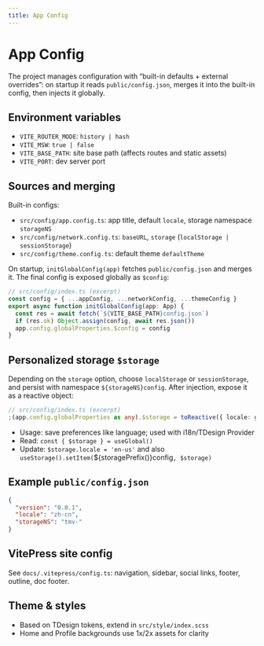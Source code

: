 ```yaml
---
title: App Config
---
```


# App Config

The project manages configuration with “built-in defaults + external overrides”: on startup it reads `public/config.json`, merges it into the built-in config, then injects it globally.

## Environment variables

- `VITE_ROUTER_MODE`: `history | hash`
- `VITE_MSW`: `true | false`
- `VITE_BASE_PATH`: site base path (affects routes and static assets)
- `VITE_PORT`: dev server port

## Sources and merging

Built-in configs:

- `src/config/app.config.ts`: app title, default `locale`, storage namespace `storageNS`
- `src/config/network.config.ts`: `baseURL`, `storage` (`localStorage | sessionStorage`)
- `src/config/theme.config.ts`: default theme `defaultTheme`

On startup, `initGlobalConfig(app)` fetches `public/config.json` and merges it. The final config is exposed globally as `$config`:

```ts
// src/config/index.ts (excerpt)
const config = { ...appConfig, ...networkConfig, ...themeConfig }
export async function initGlobalConfig(app: App) {
  const res = await fetch(`${VITE_BASE_PATH}config.json`)
  if (res.ok) Object.assign(config, await res.json())
  app.config.globalProperties.$config = config
}
```

## Personalized storage `$storage`

Depending on the `storage` option, choose `localStorage` or `sessionStorage`, and persist with namespace `${storageNS}config`. After injection, expose it as a reactive object:

```ts
// src/config/index.ts (excerpt)
;(app.config.globalProperties as any).$storage = toReactive({ locale: getGlobalConfig('locale') })
```

- Usage: save preferences like language; used with i18n/TDesign Provider
- Read: `const { $storage } = useGlobal()`
- Update: `$storage.locale = 'en-us'` and also `useStorage().setItem(`${storagePrefix()}config`, $storage)`

## Example `public/config.json`

```json
{
  "version": "0.0.1",
  "locale": "zh-cn",
  "storageNS": "tmv-"
}
```

## VitePress site config

See `docs/.vitepress/config.ts`: navigation, sidebar, social links, footer, outline, doc footer.

## Theme & styles

- Based on TDesign tokens, extend in `src/style/index.scss`
- Home and Profile backgrounds use 1x/2x assets for clarity

